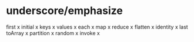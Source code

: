 # underscore/emphasize

first x
initial x
keys x
values x
each x
map x
reduce x
flatten x
identity x
last
toArray x
partition x
random x
invoke x